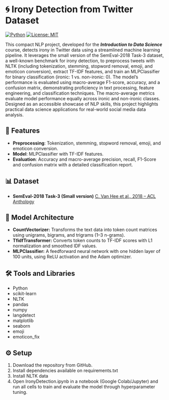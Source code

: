 # 🌀 Irony Detection from Twitter Dataset
[![Python](https://img.shields.io/badge/python-3.8+-blue.svg)](https://www.python.org/)
[![License: MIT](https://img.shields.io/badge/License-MIT-yellow.svg)](https://opensource.org/licenses/MIT)

This compact NLP project, developed for the **_Introduction to Data Science_** course, detects irony in Twitter data using a streamlined machine learning pipeline. It leverages the small version of the SemEval-2018 Task-3 dataset, a well-known benchmark for irony detection, to preprocess tweets with NLTK (including tokenization, stemming, stopword removal, emoji, and emoticon conversion), extract TF-IDF features, and train an MLPClassifier for binary classification (ironic: 1 vs. non-ironic: 0). The model’s performance is evaluated using macro-average F1-score, accuracy, and a confusion matrix, demonstrating proficiency in text processing, feature engineering, and classification techniques. The macro-average metrics evaluate model performance equally across ironic and non-ironic classes. Designed as an accessible showcase of NLP skills, this project highlights practical data science applications for real-world social media data analysis.

## 🚀 Features
- **Preprocessing**: Tokenization, stemming, stopword removal, emoji, and emoticon conversion.
- **Model**: MLPClassifier with TF-IDF features.
- **Evaluation**: Accuracy and macro-average precision, recall, F1-Score and confusion matrix with a detailed classification report.

## 📊 Dataset
- **SemEval-2018 Task-3 (Small version)** [C. Van Hee et al., 2018 – ACL Anthology](https://aclanthology.org/S18-1005.pdf)

## 🧠 Model Architecture
- **CountVectorizer:** Transforms the text data into token count matrices using unigrams, bigrams, and trigrams (1–3 n-grams).
- **TfidfTransformer:** Converts token counts to TF-IDF scores with L1 normalization and smoothed IDF values.
- **MLPClassifier:** A feedforward neural network with one hidden layer of 100 units, using ReLU activation and the Adam optimizer.

## 🛠️ Tools and Libraries
- Python
- scikit-learn
- NLTK
- pandas
- numpy
- langdetect
- matplotlib
- seaborn
- emoji
- emoticon_fix

## ⚙️ Setup
1. Download the repository from GitHub.
2. Install dependencies available on requirements.txt
3. Install NLTK data
4. Open IronyDetection.ipynb in a notebook (Google Colab/Jupyter) and run all cells to train and evaluate the model through hyperparameter tuning.
